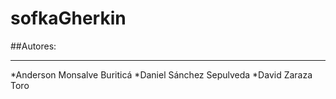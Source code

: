 # sofkaGherkin

##Autores:
***
*Anderson Monsalve Buriticá
*Daniel Sánchez Sepulveda
*David Zaraza Toro
